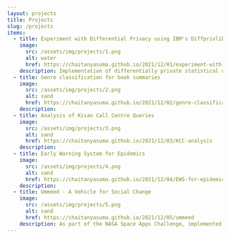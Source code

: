 ```yaml
---
layout: projects
title: Projects
slug: /projects
items:
  - title: Experiment with Differential Privacy using IBM's Diffprivlib
    image:
      src: /assets/img/projects/1.png
      alt: water
      href: https://chaitanyasuma.github.io/2021/12/01/experiment-with-dp
    description: Implementation of differentially private statistical utilities and data visualisation tools. Exploring the impact of differential privacy on machine learning / numerical computational accuracy.
  - title: Genre classification for book summaries
    image:
      src: /assets/img/projects/2.png
      alt: sand
      href: https://chaitanyasuma.github.io/2021/12/02/genre-classification
    description:
  - title: Analysis of Kisan Call Centre Queries
    image:
      src: /assets/img/projects/3.png
      alt: sand
      href: https://chaitanyasuma.github.io/2021/12/03/KCC-analysis
    description:
  - title: Early Warning System for Epidemics
    image:
      src: /assets/img/projects/4.png
      alt: sand
      href: https://chaitanyasuma.github.io/2021/12/04/EWS-for-epidemics
    description:
  - title: Ummeed - A Vehicle for Social Change
    image:
      src: /assets/img/projects/5.png
      alt: sand
      href: https://chaitanyasuma.github.io/2021/12/05/ummeed
    description: As part of the NASA Space Apps Challenge, implemented a web-based application to register humanitarian crises information and spread awareness about them
---
```

<br />
<br />
